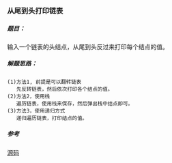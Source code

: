 ### 从尾到头打印链表

##### 题目：
  <p>输入一个链表的头结点，从尾到头反过来打印每个结点的值。</p>

##### 解题思路：
    (1)方法1, 前提是可以翻转链表
       先反转链表，然后依次打印各个结点的值。
    (2)方法2，使用栈
       遍历链表，使用栈来保存，然后弹出栈中结点即可。
    (3)方法3，使用递归方式
       递归遍历链表，打印结点的值。

##### 参考
[源码](https://github.com/BillKalin/SwordOffer/blob/master/sourcecode/src/main/java/com/billkalin/sourcecode/question3/Main.java)